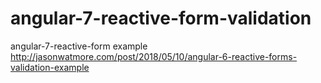 # angular-7-reactive-form-validation
angular-7-reactive-form example
http://jasonwatmore.com/post/2018/05/10/angular-6-reactive-forms-validation-example
